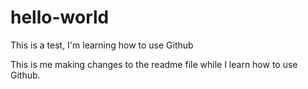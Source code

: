# hello-world
This is a test, I'm learning how to use Github

This is me making changes to the readme file while I learn how to use Github.
